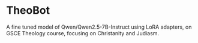# TheoBot
A fine tuned model of Qwen/Qwen2.5-7B-Instruct using LoRA adapters, on GSCE Theology course, focusing on Christanity and Judiasm.
